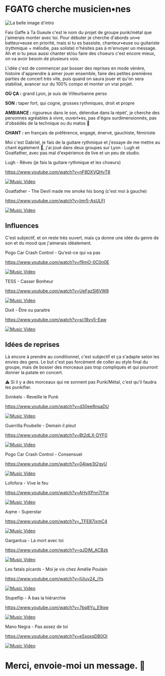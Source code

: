# FGATG cherche musicien•nes

![La belle image d'intro](https://www.letempsmachine.com/sites/default/files/letempsmachine/styles/16x9_1920/public/ged/pogo2_14.jpg?itok=NyTCsIVB)

Fais Gaffe à Ta Gueule c'est le nom du projet de groupe punk/métal que j'aimerais monter avec toi. Pour débuter je cherche d'abords un•e batteur•euse en priorité, mais si tu es bassiste, chanteur•euse ou guitariste (rythmique + mélodie, pas soliste) n'hésites pas à m'envoyer un message. Ah et si tu peux aussi chanter et/ou faire des choeurs c'est encore mieux, on va avoir besoin de plusieurs voix.

L'idée c'est de commencer par bosser des reprises en mode vénère, histoire d'apprendre à aimer jouer ensemble, faire des petites premières parties de concert très vite, puis quand on saura jouer et qu'on sera stabilisé, avancer sur du 100% compo et monter un vrai projet.

**OÙ ÇA :** grand Lyon, je suis de Villeurbanne perso

**SON :** taper fort, qui cogne, grosses rythmiques, droit et propre

**AMBIANCE :** rigoureux dans le son, détendue dans la répèt', je cherche des personnes agréables à vivre, ouvert•es, pas d'égos surdimensionnés, pas d'obsédés de la technique ou du matos 🤗

**CHANT :** en français de préférence, engagé, énervé, gauchiste, féministe

Moi c'est Gabriel, je fais de la guitare rythmique et j'essaye de me mettre au chant également 🙉, j'ai joué dans deux groupes sur Lyon : Lugh et Goatfather, avec pas mal d'expérience de live et un peu de studio.

Lugh - Rêves (je fais la guitare rythmique et les choeurs)

<https://www.youtube.com/watch?v=nF8DXVQHvT8>

[![Music Video](http://img.youtube.com/vi/nF8DXVQHvT8/0.jpg)](http://www.youtube.com/watch?v=nF8DXVQHvT8 "Music Video")

Goatfather - The Devil made me smoke his bong (c'est moi à gauche)

<https://www.youtube.com/watch?v=Imr5-AsULFI>

[![Music Video](http://img.youtube.com/vi/Imr5-AsULFI/0.jpg)](http://www.youtube.com/watch?v=Imr5-AsULFI "Music Video")

## Influences

C'est subjectif, et on reste très ouvert, mais ça donne une idée du genre de son et du mood que j'aimerais idéalement.

Pogo Car Crash Control - Qu'est-ce qui va pas

<https://www.youtube.com/watch?v=f9mO-0C0n0E>

[![Music Video](http://img.youtube.com/vi/f9mO-0C0n0E/0.jpg)](http://www.youtube.com/watch?v=f9mO-0C0n0E "Music Video")

TESS - Casser Bonheur

<https://www.youtube.com/watch?v=UeFazSl6VW8>

[![Music Video](http://img.youtube.com/vi/UeFazSl6VW8/0.jpg)](http://www.youtube.com/watch?v=UeFazSl6VW8 "Music Video")

Dixit - Être ou paraitre

<https://www.youtube.com/watch?v=sc18yy5-Eaw>

[![Music Video](http://img.youtube.com/vi/sc18yy5-Eaw/0.jpg)](http://www.youtube.com/watch?v=sc18yy5-Eaw "Music Video")

## Idées de reprises

Là encore à prendre au conditionnel, c'est subjectif et ça s'adapte selon les envies des gens. Le but c'est pas forcément de coller au style final du groupe, mais de bosser des morceaux pas trop compliqués et qui pourront donner la patate en concert.

⚠️ Si il y a des morceaux qui ne sonnent pas Punk/Métal, c'est qu'il faudra les punkifier.

Svinkels - Reveille le Punk

<https://www.youtube.com/watch?v=d30eeRnsaDU>

[![Music Video](http://img.youtube.com/vi/d30eeRnsaDU/0.jpg)](http://www.youtube.com/watch?v=d30eeRnsaDU "Music Video")

Guerrilla Poubelle - Demain il pleut

<https://www.youtube.com/watch?v=Bt2dLX-DYF0>

[![Music Video](http://img.youtube.com/vi/Bt2dLX-DYF0/0.jpg)](http://www.youtube.com/watch?v=Bt2dLX-DYF0 "Music Video")

Pogo Car Crash Control - Consensuel

<https://www.youtube.com/watch?v=04jwe3t2gyU>

[![Music Video](http://img.youtube.com/vi/04jwe3t2gyU/0.jpg)](http://www.youtube.com/watch?v=04jwe3t2gyU "Music Video")

Lofofora - Vive le feu

<https://www.youtube.com/watch?v=AHyXPnn7tYw>

[![Music Video](http://img.youtube.com/vi/AHyXPnn7tYw/0.jpg)](http://www.youtube.com/watch?v=AHyXPnn7tYw "Music Video")

Aqme - Superstar

<https://www.youtube.com/watch?v=_TFE87jxmC4>

[![Music Video](http://img.youtube.com/vi/_TFE87jxmC4/0.jpg)](http://www.youtube.com/watch?v=_TFE87jxmC4 "Music Video")

Gargantua - La mort avec toi

<https://www.youtube.com/watch?v=qJDlM_ACBzk>

[![Music Video](http://img.youtube.com/vi/qJDlM_ACBzk/0.jpg)](http://www.youtube.com/watch?v=qJDlM_ACBzk "Music Video")

Les fatals picards - Moi je vis chez Amélie Poulain

<https://www.youtube.com/watch?v=lUjuv24_jYs>

[![Music Video](http://img.youtube.com/vi/lUjuv24_jYs/0.jpg)](http://www.youtube.com/watch?v=lUjuv24_jYs "Music Video")

Stupeflip - À bas la hiérarchie

<https://www.youtube.com/watch?v=7bq8Yu_E9qw>

[![Music Video](http://img.youtube.com/vi/7bq8Yu_E9qw/0.jpg)](http://www.youtube.com/watch?v=7bq8Yu_E9qw "Music Video")

Mano Negra - Pas assez de toi

<https://www.youtube.com/watch?v=eSxoxqDB0OI>

[![Music Video](http://img.youtube.com/vi/eSxoxqDB0OI/0.jpg)](http://www.youtube.com/watch?v=eSxoxqDB0OI "Music Video")

# Merci, envoie-moi un message. 💌

          
